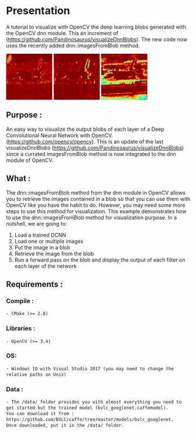 # Presentation
A tutorial to visualize with OpenCV the deep learning blobs generated with the OpenCV dnn module.
This an increment of (https://github.com/Pandinosaurus/visualizeDnnBlobs). The new code now uses the recently added dnn::imagesFromBlob method.


<a> <img src="./results/output0.jpg" align="center" height="25%" width="25%"> <img src="./results/output1.jpg" align="center" height="25%" width="25%"> <img src="./results/output2.jpg" align="center" height="25%" width="25%"> </a>


## Purpose :
An easy way to visualize the output blobs of each layer of a Deep Convolutional Neural Network with OpenCV.(https://github.com/opencv/opencv).
This is an update of the last visualizeDnnBlobs (https://github.com/Pandinosaurus/visualizeDnnBlobs) since a currated imagesFromBlob method is now integrated to the dnn module of OpenCV.

## What :
The dnn::imagesFromBlob method from the dnn module in OpenCV allows you to retrieve the images contained in a blob so that you can use them with OpenCV like you have the habit to do.
However, you may need some more steps to use this method for visualization.
This example demonstrates how to use the dnn::imagesFromBlob method for visualization purpose.
In a nutshell, we are going to:
1) Load a trained DCNN
2) Load one or multiple images
3) Put the image in a blob
4) Retrieve the image from the blob
6) Run a forward pass on the blob and display the output of each filter on each layer of the network 

## Requirements :
### Compile :
  	- CMake (>= 2.8)
### Libraries :
	- OpenCV (>= 3.4)
### OS:
	- Windows 10 with Visual Studio 2017 (you may need to change the relative paths on Unix)
### Data :
	- The /data/ folder provides you with almost everything you need to get started but the trained model (bvlc_googlenet.caffemodel). 
	You can download it from : https://github.com/BVLC/caffe/tree/master/models/bvlc_googlenet.
	Once downloaded, put it in the /data/ folder.

